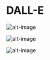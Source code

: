 # DALL-E


![alt-image](https://raw.githubusercontent.com/blessinvarkey/blog/main/images/Dall-e1.png)


![alt-image](https://raw.githubusercontent.com/blessinvarkey/blog/main/images/Dall-e3.png)



![alt-image](https://raw.githubusercontent.com/blessinvarkey/blog/main/images/Dalle2.png)
